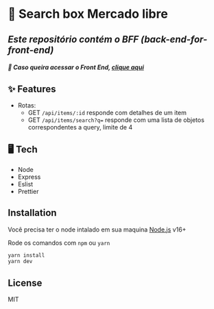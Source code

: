 #  🚀 Search box Mercado libre

 
## _Este repositório contém o BFF (back-end-for-front-end)_
 ##### 📌  Caso queira acessar o Front End, [clique aqui](https://github.com/giovannabadaro/search-box)
 

## ✨ Features

- Rotas: 
  - GET ``/api/items/:id`` responde com detalhes de um item
  - GET ``/api/items/search?q=`` responde com uma lista de objetos correspondentes a query, limite de 4


##  🖥 Tech
- Node
- Express
- Eslist
- Prettier


## Installation

Você precisa ter o node intalado em sua maquina [Node.js](https://nodejs.org/) v16+

Rode os comandos com ``npm`` ou ``yarn``

```sh
yarn install
yarn dev
```


## License

MIT


